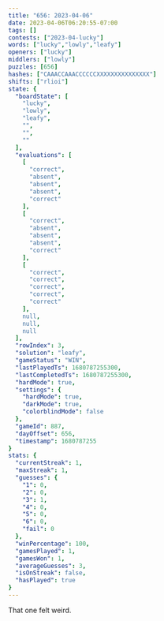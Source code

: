 ```yaml
---
title: "656: 2023-04-06"
date: 2023-04-06T06:20:55-07:00
tags: []
contests: ["2023-04-lucky"]
words: ["lucky","lowly","leafy"]
openers: ["lucky"]
middlers: ["lowly"]
puzzles: [656]
hashes: ["CAAACCAAACCCCCCXXXXXXXXXXXXXXX"]
shifts: ["rlioi"]
state: {
  "boardState": [
    "lucky",
    "lowly",
    "leafy",
    "",
    "",
    ""
  ],
  "evaluations": [
    [
      "correct",
      "absent",
      "absent",
      "absent",
      "correct"
    ],
    [
      "correct",
      "absent",
      "absent",
      "absent",
      "correct"
    ],
    [
      "correct",
      "correct",
      "correct",
      "correct",
      "correct"
    ],
    null,
    null,
    null
  ],
  "rowIndex": 3,
  "solution": "leafy",
  "gameStatus": "WIN",
  "lastPlayedTs": 1680787255300,
  "lastCompletedTs": 1680787255300,
  "hardMode": true,
  "settings": {
    "hardMode": true,
    "darkMode": true,
    "colorblindMode": false
  },
  "gameId": 887,
  "dayOffset": 656,
  "timestamp": 1680787255
}
stats: {
  "currentStreak": 1,
  "maxStreak": 1,
  "guesses": {
    "1": 0,
    "2": 0,
    "3": 1,
    "4": 0,
    "5": 0,
    "6": 0,
    "fail": 0
  },
  "winPercentage": 100,
  "gamesPlayed": 1,
  "gamesWon": 1,
  "averageGuesses": 3,
  "isOnStreak": false,
  "hasPlayed": true
}
---
```

<!-- more -->
That one felt weird. 
